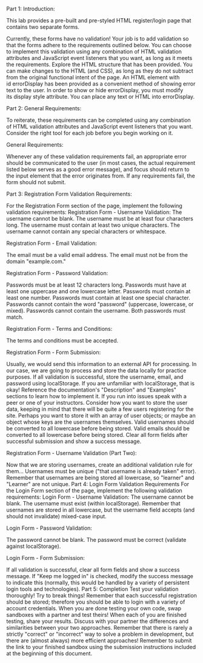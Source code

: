 Part 1: Introduction:

This lab provides a pre-built and pre-styled HTML register/login page that contains two separate forms.

Currently, these forms have no validation! 
Your job is to add validation so that the forms adhere to the requirements outlined below. 
You can choose to implement this validation using any combination of HTML validation attributes 
and JavaScript event listeners that you want, as long as it meets the requirements.
Explore the HTML structure that has been provided. 
You can make changes to the HTML (and CSS), as long as they do not subtract 
from the original functional intent of the page.
An HTML element with id errorDisplay has been provided as a convenient method of showing error text to the user.
In order to show or hide errorDisplay, you must modify its display style attribute.
You can place any text or HTML into errorDisplay.

Part 2: General Requirements:

To reiterate, these requirements can be completed using any combination of 
HTML validation attributes and JavaScript event listeners that you want. 
Consider the right tool for each job before you begin working on it.

General Requirements: 

Whenever any of these validation requirements fail, an appropriate error should be communicated to the user 
(in most cases, the actual requirement listed below serves as a good error message), 
and focus should return to the input element that the error originates from. 
If any requirements fail, the form should not submit.

Part 3: Registration Form Validation Requirements:

For the Registration Form section of the page, implement the following validation requirements:
Registration Form - Username Validation:
The username cannot be blank.
The username must be at least four characters long.
The username must contain at least two unique characters.
The username cannot contain any special characters or whitespace.

Registration Form - Email Validation:

The email must be a valid email address.
The email must not be from the domain "example.com."

Registration Form - Password Validation:

Passwords must be at least 12 characters long.
Passwords must have at least one uppercase and one lowercase letter.
Passwords must contain at least one number.
Passwords must contain at least one special character.
Passwords cannot contain the word "password" (uppercase, lowercase, or mixed).
Passwords cannot contain the username.
Both passwords must match.

Registration Form - Terms and Conditions:

The terms and conditions must be accepted.

Registration Form - Form Submission:

Usually, we would send this information to an external API for processing. 
In our case, we are going to process and store the data locally for practice purposes.
If all validation is successful, store the username, email, and password using localStorage.
If you are unfamiliar with localStorage, that is okay! 
Reference the documentation's "Description" and "Examples" sections to learn how to implement it. 
If you run into issues speak with a peer or one of your instructors.
Consider how you want to store the user data, keeping in mind that there will be 
quite a few users registering for the site. 
Perhaps you want to store it with an array of user objects; 
or maybe an object whose keys are the usernames themselves.
Valid usernames should be converted to all lowercase before being stored.
Valid emails should be converted to all lowercase before being stored.
Clear all form fields after successful submission and show a success message.

Registration Form - Username Validation (Part Two):

Now that we are storing usernames, create an additional validation rule for them...
Usernames must be unique ("that username is already taken" error). 
Remember that usernames are being stored all lowercase, so "learner" and "Learner" are not unique.
Part 4: Login Form Validation Requirements
For the Login Form section of the page, implement the following validation requirements:
Login Form - Username Validation:
The username cannot be blank.
The username must exist (within localStorage). 
Remember that usernames are stored in all lowercase, but the username field accepts
(and should not invalidate) mixed-case input.

Login Form - Password Validation:

The password cannot be blank.
The password must be correct (validate against localStorage).

Login Form - Form Submission:

If all validation is successful, clear all form fields and show a success message.
If "Keep me logged in" is checked, modify the success message to indicate this 
(normally, this would be handled by a variety of persistent login tools and technologies).
Part 5: Completion
Test your validation thoroughly! Try to break things!
Remember that each successful registration should be stored; therefore you should be able to login with a variety of account credentials.
When you are done testing your own code, swap sandboxes with a partner and test theirs!
When each of you are finished testing, share your results.
Discuss with your partner the differences and similarities between your two approaches. Remember that there is rarely a strictly "correct" or "incorrect" way to solve a problem in development, but there are (almost always) more efficient approaches!
Remember to submit the link to your finished sandbox using the submission instructions included at the beginning of this document.